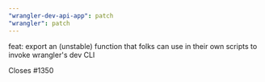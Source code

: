 ```yaml
---
"wrangler-dev-api-app": patch
"wrangler": patch
---
```


feat: export an (unstable) function that folks can use in their own scripts to invoke wrangler's dev CLI

Closes #1350

